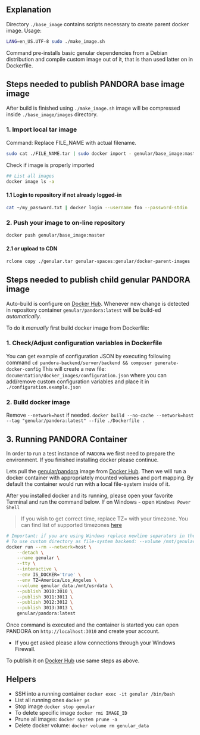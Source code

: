 ## Explanation

Directory `./base_image` contains scripts necessary to create parent docker image.
Usage:

```bash
LANG=en_US.UTF-8 sudo ./make_image.sh
```

Command pre-installs basic genular dependencies from a Debian distribution and compile custom image out of it, that is than used latter on in Dockerfile.

## Steps needed to publish PANDORA base image image

After build is finished using `./make_image.sh` image will be compressed inside `./base_image/images` directory.

### 1. Import local tar image

Command:
Replace FILE_NAME with actual filename.

```bash
sudo cat ./FILE_NAME.tar | sudo docker import - genular/base_image:master
```

Check if image is properly imported

```bash
## List all images
docker image ls -a
```

#### 1.1 Login to repository if not already logged-in

```bash
cat ~/my_password.txt | docker login --username foo --password-stdin
```

### 2. Push your image to on-line repository

```bash
docker push genular/base_image:master
```

#### 2.1 or upload to CDN

```bash
rclone copy ./genular.tar genular-spaces:genular/docker-parent-images
```

## Steps needed to publish child genular PANDORA image

Auto-build is configure on [Docker Hub](https://hub.docker.com/?namespace=genular). Whenever new change is detected in repository container `genular/pandora:latest` will be build-ed _automatically_.

To do it _manually_ first build docker image from Dockerfile:

### 1. Check/Adjust configuration variables in Dockerfile

You can get example of configuration JSON by executing following command
`cd pandora-backend/server/backend && composer generate-docker-config`
This will create a new file: `documentation/docker_images/configuration.json` where you can add/remove custom configuration variables and place it in `./configuration.example.json`

### 2. Build docker image

Remove `--network=host` if needed.
`docker build --no-cache --network=host --tag "genular/pandora:latest" --file ./Dockerfile .`

## 3. Running PANDORA Container

In order to run a test instance of `PANDORA` we first need to prepare the environment.
If you finished installing docker please continue.

Lets pull the [genular/pandora](https://cloud.docker.com/u/genular/repository/docker/genular/pandora) image from [Docker Hub](https://hub.docker.com/?namespace=genular).
Then we will run a docker container with appropriately mounted volumes and port mapping. By default the container would run with a local file-system inside of it.

After you installed docker and its running, please open your favorite Terminal and run the command below.
If on Windows - open `Windows Power Shell`

> If you wish to get correct time, replace TZ=<timzone> with your timezone. You can find list of supported timezones [here](https://en.wikipedia.org/wiki/List_of_tz_database_time_zones)

```bash
# Important: if you are using Windows replace newline separators in the command: "\" with "`"
# To use custom directory as file-system backend: --volume /mnt/genular/pandora-backend/SHARED_DATA:/mnt/usrdata \
docker run --rm --network=host \
    --detach \
    --name genular \
    --tty \
    --interactive \
    --env IS_DOCKER='true' \
    --env TZ=America/Los_Angeles \
    --volume genular_data:/mnt/usrdata \
    --publish 3010:3010 \
    --publish 3011:3011 \
    --publish 3012:3012 \
    --publish 3013:3013 \
    genular/pandora:latest
```

Once command is executed and the container is started you can open PANDORA on `http://localhost:3010` and create your account.

-   If you get asked please allow connections through your Windows Firewall.

To publish it on [Docker Hub](https://hub.docker.com/?namespace=genular) use same steps as above.

## Helpers

-   SSH into a running container
    `docker exec -it genular /bin/bash`
-   List all running ones
    `docker ps`
-   Stop image
    `docker stop genular`
-   To delete specific image
    `docker rmi IMAGE_ID`
-   Prune all images:
    `docker system prune -a`
-   Delete docker volume:
    `docker volume rm genular_data`
